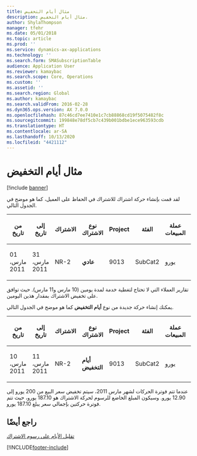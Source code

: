 ```yaml
---
title: مثال أيام التخفيض
description: مثال أيام التخفيض.
author: ShylaThompson
manager: tfehr
ms.date: 05/01/2018
ms.topic: article
ms.prod: ''
ms.service: dynamics-ax-applications
ms.technology: ''
ms.search.form: SMASubscriptionTable
audience: Application User
ms.reviewer: kamaybac
ms.search.scope: Core, Operations
ms.custom: ''
ms.assetid: ''
ms.search.region: Global
ms.author: kamaybac
ms.search.validFrom: 2016-02-28
ms.dyn365.ops.version: AX 7.0.0
ms.openlocfilehash: 87c46cd7ee7410e1c7cb88868cd19f5075482f8c
ms.sourcegitcommit: 199848e78df5cb7c439b001bdbe1ece963593cdb
ms.translationtype: HT
ms.contentlocale: ar-SA
ms.lasthandoff: 10/13/2020
ms.locfileid: "4421112"
---
```

# <a name="reduction-days-example"></a>مثال أيام التخفيض 

[!include [banner](../includes/banner.md)]


لقد قمت بإنشاء حركة اشتراك للاشتراك في الحفاظ على العميل، كما هو موضح في الجدول التالي.

<table>
<colgroup>
<col style="width: 12%" />
<col style="width: 12%" />
<col style="width: 12%" />
<col style="width: 12%" />
<col style="width: 12%" />
<col style="width: 12%" />
<col style="width: 12%" />
<col style="width: 12%" />
</colgroup>
<thead>
<tr class="header">
<th><p>من تاريخ</p></th>
<th><p>إلى تاريخ</p></th>
<th><p>الاشتراك</p></th>
<th><p>نوع الاشتراك</p></th>
<th><p>Project</p></th>
<th><p>الفئة</p></th>
<th><p>عملة المبيعات</p></th>
<th><p>سعر المبيعات</p></th>
</tr>
</thead>
<tbody>
<tr class="odd">
<td><p>01 مارس، 2011</p></td>
<td><p>31 مارس، 2011</p></td>
<td><p>NR-2</p></td>
<td><p><strong>عادي</strong></p></td>
<td><p>9013</p></td>
<td><p>SubCat2</p></td>
<td><p>يورو</p></td>
<td><p>200.00</p></td>
</tr>
</tbody>
</table>


تقارير العملاء التي لا تحتاج لتغطية خدمة لمدة يومين (10 مارس و11 مارس). حيث توافق على تخفيض الاشتراك بمقدار هذين اليومين.

يمكنك إنشاء حركة جديدة من نوع **أيام التخفيض** كما هو موضح في الجدول التالي.

<table>
<colgroup>
<col style="width: 12%" />
<col style="width: 12%" />
<col style="width: 12%" />
<col style="width: 12%" />
<col style="width: 12%" />
<col style="width: 12%" />
<col style="width: 12%" />
<col style="width: 12%" />
</colgroup>
<thead>
<tr class="header">
<th><p>من تاريخ</p></th>
<th><p>إلى تاريخ</p></th>
<th><p>الاشتراك</p></th>
<th><p>نوع الاشتراك</p></th>
<th><p>Project</p></th>
<th><p>الفئة</p></th>
<th><p>عملة المبيعات</p></th>
<th><p>سعر المبيعات</p></th>
</tr>
</thead>
<tbody>
<tr class="odd">
<td><p>10 مارس، 2011</p></td>
<td><p>11 مارس، 2011</p></td>
<td><p>NR-2</p></td>
<td><p><strong>أيام التخفيض</strong></p></td>
<td><p>9013</p></td>
<td><p>SubCat2</p></td>
<td><p>يورو</p></td>
<td><p>12.90-</p></td>
</tr>
</tbody>
</table>


عندما تتم فوترة الحركات لشهر مارس 2011، سيتم تخفيض سعر البيع من 200 يورو إلى 12.90 يورو. وسيكون المبلغ الخاضع للرسوم لحركة الاشتراك هو 187.10 يورو، حيث تتم فوترة حركتين بإجمالي سعر يبلغ 187.10 يورو.

## <a name="see-also"></a>راجع أيضًا

[تقليل الأيام على رسوم الاشتراك](reduce-the-days-on-subscription-fees.md)

  




[!INCLUDE[footer-include](../../includes/footer-banner.md)]